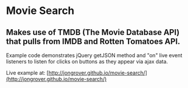 # Movie Search

## Makes use of TMDB (The Movie Database API) that pulls from IMDB and Rotten Tomatoes API.

Example code demonstrates jQuery getJSON method and "on" live event listeners to listen for clicks on buttons as they appear via ajax data.

Live example at: [http://jongrover.github.io/movie-search/](http://jongrover.github.io/movie-search/)

